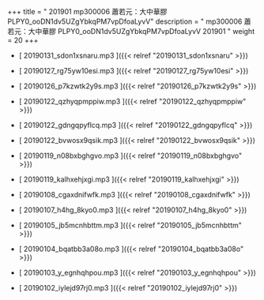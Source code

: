 +++
title = " 201901 mp300006 蕭若元：大中華膠 PLPY0_ooDN1dv5UZgYbkqPM7vpDfoaLyvV"
description = "  mp300006 蕭若元：大中華膠 PLPY0_ooDN1dv5UZgYbkqPM7vpDfoaLyvV 201901 "
weight = 20
+++



* [ 20190131_sdon1xsnaru.mp3 ]({{< relref "20190131_sdon1xsnaru" >}})


* [ 20190127_rg75yw10esi.mp3 ]({{< relref "20190127_rg75yw10esi" >}})


* [ 20190126_p7kzwtk2y9s.mp3 ]({{< relref "20190126_p7kzwtk2y9s" >}})


* [ 20190122_qzhyqpmppiw.mp3 ]({{< relref "20190122_qzhyqpmppiw" >}})


* [ 20190122_gdngqpyflcq.mp3 ]({{< relref "20190122_gdngqpyflcq" >}})


* [ 20190122_bvwosx9qsik.mp3 ]({{< relref "20190122_bvwosx9qsik" >}})


* [ 20190119_n08bxbghgvo.mp3 ]({{< relref "20190119_n08bxbghgvo" >}})


* [ 20190119_kalhxehjxgi.mp3 ]({{< relref "20190119_kalhxehjxgi" >}})


* [ 20190108_cgaxdnifwfk.mp3 ]({{< relref "20190108_cgaxdnifwfk" >}})


* [ 20190107_h4hg_8kyo0.mp3 ]({{< relref "20190107_h4hg_8kyo0" >}})


* [ 20190105_jb5mcnhbttm.mp3 ]({{< relref "20190105_jb5mcnhbttm" >}})


* [ 20190104_bqatbb3a08o.mp3 ]({{< relref "20190104_bqatbb3a08o" >}})


* [ 20190103_y_egnhqhpou.mp3 ]({{< relref "20190103_y_egnhqhpou" >}})


* [ 20190102_iylejd97rj0.mp3 ]({{< relref "20190102_iylejd97rj0" >}})

